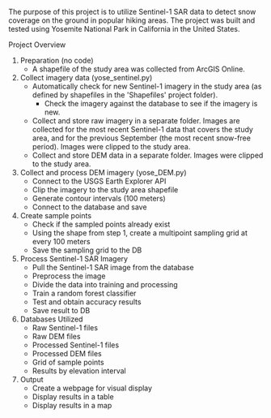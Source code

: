 The purpose of this project is to utilize Sentinel-1 SAR data to detect snow coverage on the ground in popular hiking areas.
The project was built and tested using Yosemite National Park in California in the United States.
 
Project Overview
1. Preparation (no code)
   - A shapefile of the study area was collected from ArcGIS Online.
2. Collect imagery data (yose_sentinel.py)
   - Automatically check for new Sentinel-1 imagery in the study area (as defined by shapefiles in the 'Shapefiles' project folder).
     - Check the imagery against the database to see if the imagery is new.
   - Collect and store raw imagery in a separate folder. Images are collected for the most recent Sentinel-1 data that covers the study area, and for the previous September (the most recent snow-free period). Images were clipped to the study area.
   - Collect and store DEM data in a separate folder. Images were clipped to the study area.
3. Collect and process DEM imagery (yose_DEM.py)
   - Connect to the USGS Earth Explorer API
   - Clip the imagery to the study area shapefile
   - Generate contour intervals (100 meters)
   - Connect to the database and save
4. Create sample points
   - Check if the sampled points already exist
   - Using the shape from step 1, create a multipoint sampling grid at every 100 meters
   - Save the sampling grid to the DB
5. Process Sentinel-1 SAR Imagery
   - Pull the Sentinel-1 SAR image from the database
   - Preprocess the image
   - Divide the data into training and processing
   - Train a random forest classifier
   - Test and obtain accuracy results
   - Save result to DB
6. Databases Utilized
   - Raw Sentinel-1 files
   - Raw DEM files
   - Processed Sentinel-1 files
   - Processed DEM files
   - Grid of sample points
   - Results by elevation interval
7. Output
   - Create a webpage for visual display
   - Display results in a table
   - Display results in a map
 

 
 
